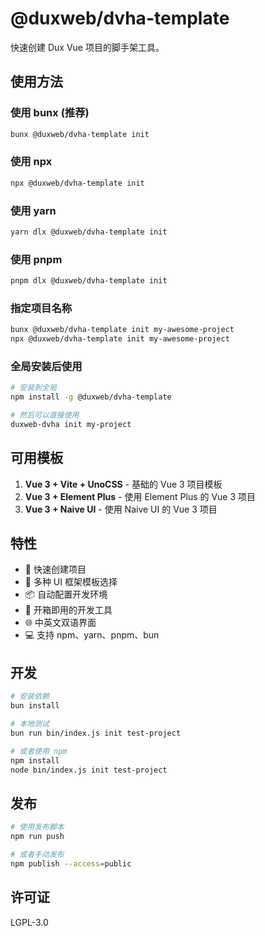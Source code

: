 # @duxweb/dvha-template

快速创建 Dux Vue 项目的脚手架工具。

## 使用方法

### 使用 bunx (推荐)

```bash
bunx @duxweb/dvha-template init
```

### 使用 npx

```bash
npx @duxweb/dvha-template init
```

### 使用 yarn

```bash
yarn dlx @duxweb/dvha-template init
```

### 使用 pnpm

```bash
pnpm dlx @duxweb/dvha-template init
```

### 指定项目名称

```bash
bunx @duxweb/dvha-template init my-awesome-project
npx @duxweb/dvha-template init my-awesome-project
```

### 全局安装后使用

```bash
# 安装到全局
npm install -g @duxweb/dvha-template

# 然后可以直接使用
duxweb-dvha init my-project
```

## 可用模板

1. **Vue 3 + Vite + UnoCSS** - 基础的 Vue 3 项目模板
2. **Vue 3 + Element Plus** - 使用 Element Plus 的 Vue 3 项目
3. **Vue 3 + Naive UI** - 使用 Naive UI 的 Vue 3 项目

## 特性

- 🚀 快速创建项目
- 🎨 多种 UI 框架模板选择
- 📦 自动配置开发环境
- 🔧 开箱即用的开发工具
- 🌐 中英文双语界面
- 💻 支持 npm、yarn、pnpm、bun

## 开发

```bash
# 安装依赖
bun install

# 本地测试
bun run bin/index.js init test-project

# 或者使用 npm
npm install
node bin/index.js init test-project
```

## 发布

```bash
# 使用发布脚本
npm run push

# 或者手动发布
npm publish --access=public
```

## 许可证

LGPL-3.0
